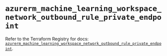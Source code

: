 # `azurerm_machine_learning_workspace_network_outbound_rule_private_endpoint`

Refer to the Terraform Registry for docs: [`azurerm_machine_learning_workspace_network_outbound_rule_private_endpoint`](https://registry.terraform.io/providers/hashicorp/azurerm/4.47.0/docs/resources/machine_learning_workspace_network_outbound_rule_private_endpoint).
